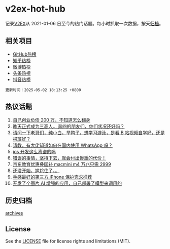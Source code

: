 # v2ex-hot-hub

 记录[V2EX](https://www.v2ex.com/)从 2021-01-06 日至今的热门话题。每小时抓取一次数据，按天[归档](archives)。
 
 ## 相关项目

- [GitHub热榜](https://github.com/lonnyzhang423/github-hot-hub)
- [知乎热榜](https://github.com/lonnyzhang423/zhihu-hot-hub)
- [微博热榜](https://github.com/lonnyzhang423/weibo-hot-hub)
- [头条热榜](https://github.com/lonnyzhang423/toutiao-hot-hub)
- [抖音热榜](https://github.com/lonnyzhang423/douyin-hot-hub)


 `更新时间：2025-05-02 18:13:25 +0800`

## 热议话题

1. [自己创业负债 200 万，不知道怎么翻身](https://www.v2ex.com/t/1129321)
1. [昨天正式成为三高人... 奔四的朋友们，你们状况还好吗？](https://www.v2ex.com/t/1129363)
1. [请问一下老哥们，纯小白，旱鸭子，想学习游泳，是看 B 站视频自学好，还是报班好？](https://www.v2ex.com/t/1129327)
1. [请教，有大佬知道如何在国内使用 WhatsApp 吗？](https://www.v2ex.com/t/1129337)
1. [ios 开发这么离谱的吗](https://www.v2ex.com/t/1129398)
1. [错误的事情，坚持下去，就会付出惨重的代价！](https://www.v2ex.com/t/1129347)
1. [京东教育优惠叠国补 macmini m4 万兆只需 2999](https://www.v2ex.com/t/1129386)
1. [还没开始，尴尬住了。。](https://www.v2ex.com/t/1129316)
1. [手感最好的第三方 iPhone 保护壳求推荐](https://www.v2ex.com/t/1129365)
1. [开发了个图片 AI 增强的应用，自己部署了模型来调用的](https://www.v2ex.com/t/1129320)

## 历史归档

[archives](archives)

## License

See the [LICENSE](LICENSE) file for license rights and limitations (MIT).
